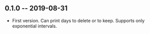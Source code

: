 ## 0.1.0 -- 2019-08-31

* First version. Can print days to delete or to keep. Supports only exponential intervals.
